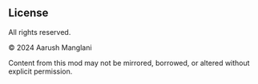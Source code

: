 ## License

All rights reserved.

© 2024 Aarush Manglani

Content from this mod may not be mirrored, borrowed, or altered without explicit permission.
